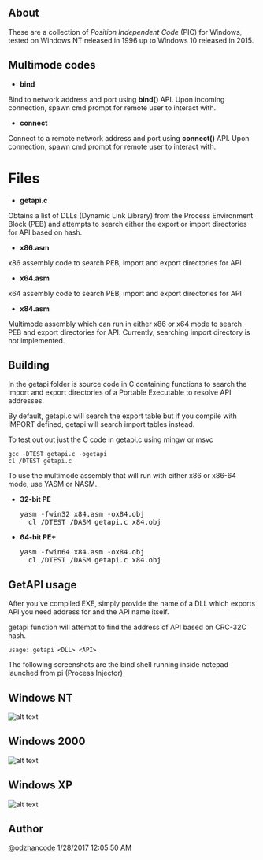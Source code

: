 
## About ##

These are a collection of *Position Independent Code* (PIC) for Windows, tested on Windows NT released in 1996 up to Windows 10 released in 2015.

## Multimode codes ##

* **bind**

Bind to network address and port using **bind()** API. Upon incoming connection, spawn cmd prompt for remote user to interact with. 

* **connect**

Connect to a remote network address and port using **connect()** API. Upon connection, spawn cmd prompt for remote user to interact with.

# Files

* **getapi.c**

Obtains a list of DLLs (Dynamic Link Library) from the Process Environment Block (PEB) and attempts to search either the export or import directories for API based on hash.

* **x86.asm**

x86 assembly code to search PEB, import and export directories for API

* **x64.asm**

x64 assembly code to search PEB, import and export directories for API

* **x84.asm**

Multimode assembly which can run in either x86 or x64 mode to search PEB and export directories for API. Currently, searching import directory is not implemented. 

## Building ##

In the getapi folder is source code in C containing functions to search the import and export directories of a Portable Executable to resolve API addresses.

By default, getapi.c will search the export table but if you compile with IMPORT defined, getapi will search import tables instead.

To test out out just the C code in getapi.c using mingw or msvc

	gcc -DTEST getapi.c -ogetapi
    cl /DTEST getapi.c
 	
To use the multimode assembly that will run with either x86 or x86-64 mode, use YASM or NASM.
	
* **32-bit PE**

	<pre>yasm -fwin32 x84.asm -ox84.obj 
	cl /DTEST /DASM getapi.c x84.obj</pre> 

* **64-bit PE+**
 
	<pre>yasm -fwin64 x84.asm -ox84.obj
	cl /DTEST /DASM getapi.c x84.obj</pre>

## GetAPI usage ##

After you've compiled EXE, simply provide the name of a DLL which exports API you need address for and the API name itself. 

getapi function will attempt to find the address of API based on CRC-32C hash.

	usage: getapi <DLL> <API>

The following screenshots are the bind shell running inside notepad launched from pi (Process Injector)

## Windows NT ##

![alt text](https://github.com/odzhan/shellcode/blob/master/win/ss/winnt.png)

## Windows 2000 ##

![alt text](https://github.com/odzhan/shellcode/blob/master/win/ss/win2k.png)

## Windows XP ##

![alt text](https://github.com/odzhan/shellcode/blob/master/win/ss/winxp.png)
    
## Author ##

[@odzhancode](https://www.twitter.com/odzhancode "Follow me on Twitter")
1/28/2017 12:05:50 AM 
